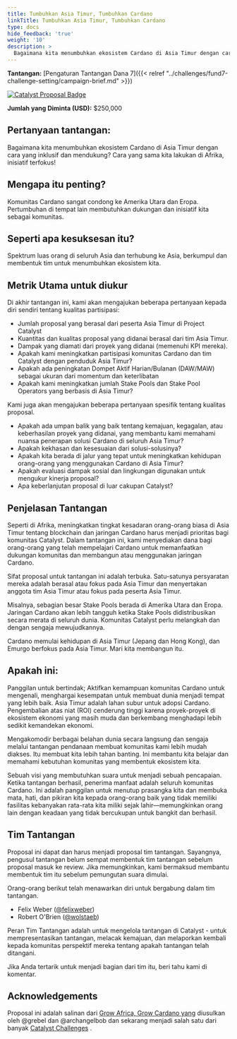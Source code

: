 ```yaml
---
title: Tumbuhkan Asia Timur, Tumbuhkan Cardano
linkTitle: Tumbuhkan Asia Timur, Tumbuhkan Cardano
type: docs
hide_feedback: 'true'
weight: '10'
description: >
  Bagaimana kita menumbuhkan ekosistem Cardano di Asia Timur dengan cara yang inklusif, beragam, dan mendukung? Cara yang sama kita lakukan di Afrika, inisiatif dan implementasi terfokus!
---
```


**Tantangan:** [Pengaturan Tantangan Dana 7]({{< relref "../challenges/fund7-challenge-setting/campaign-brief.md" >}})

[![Catalyst Proposal Badge](https://img.shields.io/badge/Proposal-Catalyst-blue)](https://cardano.ideascale.com/a/dtd/Grow-Southeast-Asia-Grow-Cardano/367250-48088)

**Jumlah yang Diminta (USD):** $250,000

## Pertanyaan tantangan:

Bagaimana kita menumbuhkan ekosistem Cardano di Asia Timur dengan cara yang inklusif dan mendukung? Cara yang sama kita lakukan di Afrika, inisiatif terfokus!

## Mengapa itu penting?

Komunitas Cardano sangat condong ke Amerika Utara dan Eropa. Pertumbuhan di tempat lain membutuhkan dukungan dan inisiatif kita sebagai komunitas.

## Seperti apa kesuksesan itu?

Spektrum luas orang di seluruh Asia dan terhubung ke Asia, berkumpul dan membentuk tim untuk menumbuhkan ekosistem kita.

## Metrik Utama untuk diukur

Di akhir tantangan ini, kami akan mengajukan beberapa pertanyaan kepada diri sendiri tentang kualitas partisipasi:

- Jumlah proposal yang berasal dari peserta Asia Timur di Project Catalyst
- Kuantitas dan kualitas proposal yang didanai berasal dari tim Asia Timur.
- Dampak yang diamati dari proyek yang didanai (memenuhi KPI mereka).
- Apakah kami meningkatkan partisipasi komunitas Cardano dan tim Catalyst dengan penduduk Asia Timur?
- Apakah ada peningkatan Dompet Aktif Harian/Bulanan (DAW/MAW) sebagai ukuran dari momentum dan keterlibatan
- Apakah kami meningkatkan jumlah Stake Pools dan Stake Pool Operators yang berbasis di Asia Timur?

Kami juga akan mengajukan beberapa pertanyaan spesifik tentang kualitas proposal.

- Apakah ada umpan balik yang baik tentang kemajuan, kegagalan, atau keberhasilan proyek yang didanai, yang membantu kami memahami nuansa penerapan solusi Cardano di seluruh Asia Timur?
- Apakah kekhasan dan kesesuaian dari solusi-solusinya?
- Apakah kita berada di jalur yang tepat untuk meningkatkan kehidupan orang-orang yang menggunakan Cardano di Asia Timur?
- Apakah evaluasi dampak sosial dan lingkungan digunakan untuk mengukur kinerja proposal?
- Apa keberlanjutan proposal di luar cakupan Catalyst?

## Penjelasan Tantangan

Seperti di Afrika, meningkatkan tingkat kesadaran orang-orang biasa di Asia Timur tentang blockchain dan jaringan Cardano harus menjadi prioritas bagi komunitas Catalyst. Dalam tantangan ini, kami menyediakan dana bagi orang-orang yang telah mempelajari Cardano untuk memanfaatkan dukungan komunitas dan membangun atau menggunakan jaringan Cardano.

Sifat proposal untuk tantangan ini adalah terbuka. Satu-satunya persyaratan mereka adalah berasal atau fokus pada Asia Timur dan menyertakan anggota tim Asia Timur atau fokus pada peserta Asia Timur.

Misalnya, sebagian besar Stake Pools berada di Amerika Utara dan Eropa. Jaringan Cardano akan lebih tangguh ketika Stake Pools didistribusikan secara merata di seluruh dunia. Komunitas Catalyst perlu melangkah dan dengan sengaja mewujudkannya.

Cardano memulai kehidupan di Asia Timur (Jepang dan Hong Kong), dan Emurgo berfokus pada Asia Timur. Mari kita membangun itu.

## Apakah ini:

Panggilan untuk bertindak; Aktifkan kemampuan komunitas Cardano untuk mengenali, menghargai kesempatan untuk membuat dunia menjadi tempat yang lebih baik. Asia Timur adalah lahan subur untuk adopsi Cardano. Pengembalian atas niat (ROI) cenderung tinggi karena proyek-proyek di ekosistem ekonomi yang masih muda dan berkembang menghadapi lebih sedikit kemandekan ekonomi.

Mengakomodir berbagai belahan dunia secara langsung dan sengaja melalui tantangan pendanaan membuat komunitas kami lebih mudah diakses. Itu membuat kita lebih tahan banting. Ini membantu kita belajar dan memahami kebutuhan komunitas yang membentuk ekosistem kita.

Sebuah visi yang membutuhkan suara untuk menjadi sebuah pencapaian. Ketika tantangan berhasil, penerima manfaat adalah seluruh komunitas Cardano. Ini adalah panggilan untuk menutup prasangka kita dan membuka mata, hati, dan pikiran kita kepada orang-orang baik yang tidak memiliki fasilitas kebanyakan rata-rata kita miliki sejak lahir—memungkinkan orang lain dengan keadaan yang tidak bercukupan untuk bangkit dan berhasil.

## Tim Tantangan

Proposal ini dapat dan harus menjadi proposal tim tantangan. Sayangnya, pengusul tantangan belum sempat membentuk tim tantangan sebelum proposal masuk ke review. Jika memungkinkan, kami bermaksud membantu membentuk tim itu sebelum pemungutan suara dimulai.

Orang-orang berikut telah menawarkan diri untuk bergabung dalam tim tantangan.

- Felix Weber ([@felixweber](https://cardano.ideascale.com/a/pmd/3077912-48088?))
- Robert O'Brien ([@wolstaeb](https://cardano.ideascale.com/a/pmd/3056857-48088?))

Peran Tim Tantangan adalah untuk mengelola tantangan di Catalyst - untuk mempresentasikan tantangan, melacak kemajuan, dan melaporkan kembali kepada komunitas perspektif mereka tentang apakah tantangan telah ditangani.

Jika Anda tertarik untuk menjadi bagian dari tim itu, beri tahu kami di komentar.

## Acknowledgements

Proposal ini adalah salinan dari [Grow Africa, Grow Cardano yang](https://cardano.ideascale.com/a/dtd/Grow-Africa-Grow-Cardano/333079-48088) diusulkan oleh @grebel dan @archangelbob dan sekarang menjadi salah satu dari banyak [Catalyst Challenges](https://cardano.ideascale.com/a/campaign-home/26108) .
